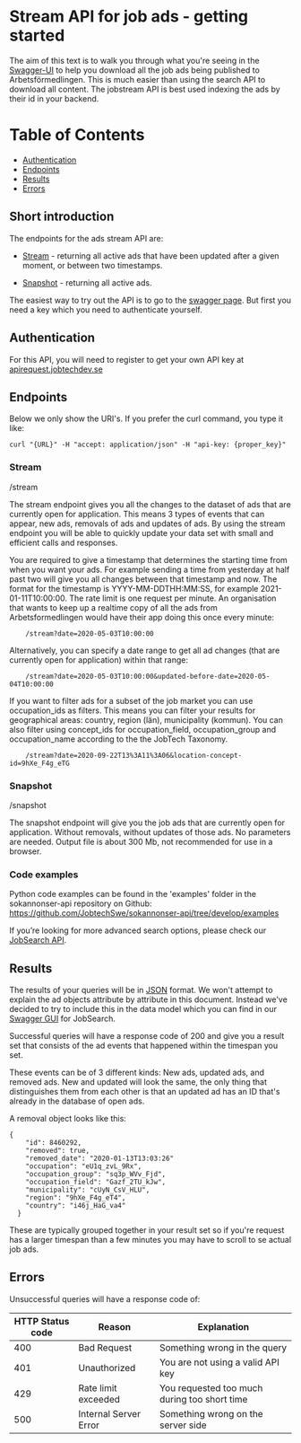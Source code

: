 # Stream API for job ads - getting started

The aim of this text is to walk you through what you're seeing in the [Swagger-UI](https://jobstream.api.jobtechdev.se) to help you download all the job ads being published to Arbetsförmedlingen. This is much easier than using the search API to download all content. The jobstream API is best used indexing the ads by their id in your backend.

# Table of Contents
* [Authentication](#Authentication)
* [Endpoints](#Endpoints)
* [Results](#Results)
* [Errors](#Errors)



## Short introduction

The endpoints for the ads stream API are:

* [Stream](#Stream) - returning all active ads that have been updated after a given moment, or between two timestamps.

* [Snapshot](#Snapshot) - returning all active ads.

The easiest way to try out the API is to go to the [swagger page](https://jobstream.api.jobtechdev.se/).
But first you need a key which you need to authenticate yourself.

## Authentication
For this API, you will need to register to get your own API key at [apirequest.jobtechdev.se](https://apirequest.jobtechdev.se)

## Endpoints
Below we only show the URI's. If you prefer the curl command, you type it like:

	curl "{URL}" -H "accept: application/json" -H "api-key: {proper_key}"
	
### Stream 
/stream

The stream endpoint gives you all the changes to the dataset of ads that are currently open for application. This means 3 types of events that can appear, new ads, removals of ads and updates of ads. By using the stream endpoint you will be able to quickly update your data set with small and efficient calls and responses. 
	
You are required to give a timestamp that determines the starting time from when you want your ads. For example sending a time from yesterday at half past two will give you all changes between that timestamp and now. The format for the timestamp is YYYY-MM-DDTHH:MM:SS, for example 2021-01-11T10:00:00. The rate limit is one request per minute. An organisation that wants to keep up a realtime copy of all the ads from Arbetsformedlingen would have their app doing this once every minute: 

    	/stream?date=2020-05-03T10:00:00

Alternatively, you can specify a date range to get all ad changes (that are currently open for application) within that range: 
    
    	/stream?date=2020-05-03T10:00:00&updated-before-date=2020-05-04T10:00:00
	
If you want to filter ads for a subset of the job market you can use occupation_ids as filters. This means you can filter your results for geographical areas: country, region (län), municipality (kommun). You can also filter using concept_ids for occupation_field, occupation_group and occupation_name according to the  the JobTech Taxonomy.

    	/stream?date=2020-09-22T13%3A11%3A06&location-concept-id=9hXe_F4g_eTG


### Snapshot
/snapshot

The snapshot endpoint will give you the job ads that are currently open for application. Without removals, without updates of those ads. No parameters are needed. Output file is about 300 Mb, not recommended for use in a browser.
	
### Code examples
Python code examples can be found in the 'examples' folder in the sokannonser-api repository on Github: 
https://github.com/JobtechSwe/sokannonser-api/tree/develop/examples


	
If you’re looking for more advanced search options, please check our [JobSearch API](https://jobtechdev.se/docs/apis/jobsearch/).

## Results
The results of your queries will be in [JSON](https://en.wikipedia.org/wiki/JSON) format. We won't attempt to explain the ad objects attribute by attribute in this document. Instead we've decided to try to include this in the data model which you can find in our [Swagger GUI](https://jobsearch.api.jobtechdev.se) for JobSearch.

Successful queries will have a response code of 200 and give you a result set that consists of the ad events that happened within the timespan you set. 

These events can be of 3 different kinds: New ads, updated ads, and removed ads. New and updated will look the same, the only thing that distinguishes them from each other is that an updated ad has an ID that's already in the database of open ads. 

A removal object looks like this:

	{
	    "id": 8460292,
	    "removed": true,
	    "removed_date": "2020-01-13T13:03:26"
	    "occupation": "eU1q_zvL_9Rx",
	    "occupation_group": "sq3p_WVv_Fjd",
	    "occupation_field": "Gazf_2TU_kJw",
	    "municipality": "cUyN_CsV_HLU",
	    "region": "9hXe_F4g_eT4",
	    "country": "i46j_HaG_va4"
	  }

These are typically grouped together in your result set so if you're request has a larger timespan than a few minutes you may have to scroll to se actual job ads.

## Errors
Unsuccessful queries will have a response code of:

| HTTP Status code | Reason | Explanation |
| ------------- | ------------- | -------------|
| 400 | Bad Request | Something wrong in the query |
| 401 | Unauthorized | You are not using a valid API key |
| 429 | Rate limit exceeded | You requested too much during too short time |
| 500 | Internal Server Error | Something wrong on the server side |

